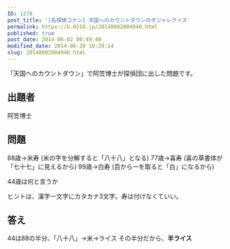 ```yaml
---
ID: 1278
post_title: '[名探偵コナン] 天国へのカウントダウンのダジャレクイズ'
permalink: https://b.0218.jp/20140602004940.html
published: true
post_date: 2014-06-02 00:49:40
modified_date: 2014-06-20 10:29:14
slug: 20140602004940.html
---
```

「天国へのカウントダウン」で阿笠博士が探偵団に出した問題です。
<!--more-->
<h2>出題者</h2>
阿笠博士

<h2>問題</h2>
88歳→米寿 (米の字を分解すると「八十八」となる)
77歳→喜寿 (喜の草書体が「七十七」に見えるから)
99歳→白寿 (百から一を取ると「白」になるから)

44歳は何と言うか

ヒントは、漢字一文字にカタカナ3文字。寿は付けなくていい。

<h2>答え</h2>
44は88の半分、「八十八」→米→ライス
その半分だから、<strong>半ライス</strong>
